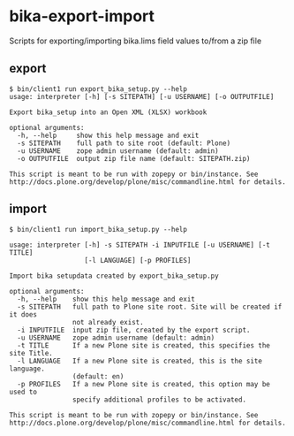 # bika-export-import
Scripts for exporting/importing bika.lims field values to/from a zip file

## export

    $ bin/client1 run export_bika_setup.py --help
    usage: interpreter [-h] [-s SITEPATH] [-u USERNAME] [-o OUTPUTFILE]

    Export bika_setup into an Open XML (XLSX) workbook

    optional arguments:
      -h, --help     show this help message and exit
      -s SITEPATH    full path to site root (default: Plone)
      -u USERNAME    zope admin username (default: admin)
      -o OUTPUTFILE  output zip file name (default: SITEPATH.zip)

    This script is meant to be run with zopepy or bin/instance. See
    http://docs.plone.org/develop/plone/misc/commandline.html for details.

## import

    $ bin/client1 run import_bika_setup.py --help

    usage: interpreter [-h] -s SITEPATH -i INPUTFILE [-u USERNAME] [-t TITLE]
                       [-l LANGUAGE] [-p PROFILES]
    
    Import bika setupdata created by export_bika_setup.py
    
    optional arguments:
      -h, --help    show this help message and exit
      -s SITEPATH   full path to Plone site root. Site will be created if it does
                    not already exist.
      -i INPUTFILE  input zip file, created by the export script.
      -u USERNAME   zope admin username (default: admin)
      -t TITLE      If a new Plone site is created, this specifies the site Title.
      -l LANGUAGE   If a new Plone site is created, this is the site language.
                    (default: en)
      -p PROFILES   If a new Plone site is created, this option may be used to
                    specify additional profiles to be activated.
    
    This script is meant to be run with zopepy or bin/instance. See
    http://docs.plone.org/develop/plone/misc/commandline.html for details.
